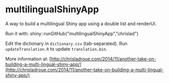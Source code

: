 multilingualShinyApp
====================

A way to build a multilingual Shiny app using a double list and renderUI.

Run it with:
    shiny::runGitHub("multilingualShinyApp","chrislad")

Edit the dictionary in `dictionary.csv` (tab-separated). Run `updateTranslation.R` to update `translation.bin`.

More information at: [http://chrisladroue.com/2014/11/another-take-on-building-a-multi-lingual-shiny-app/](http://chrisladroue.com/2014/11/another-take-on-building-a-multi-lingual-shiny-app/)